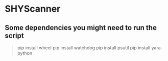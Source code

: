 # SHYScanner
## Some dependencies you might need to run the script 
>pip install wheel
>pip install watchdog
>pip install psutil
>pip install yara-python 
